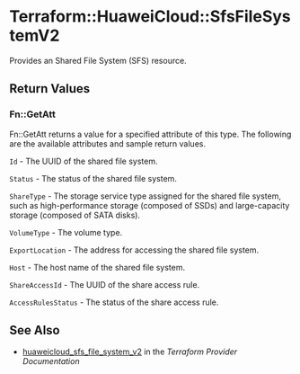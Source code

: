 # Terraform::HuaweiCloud::SfsFileSystemV2

Provides an Shared File System (SFS) resource.

## Return Values

### Fn::GetAtt

Fn::GetAtt returns a value for a specified attribute of this type. The following are the available attributes and sample return values.

`Id` - The UUID of the shared file system.

`Status` - The status of the shared file system.

`ShareType` - The storage service type assigned for the shared file system, such as high-performance storage (composed of SSDs) and large-capacity storage (composed of SATA disks).

`VolumeType` - The volume type.

`ExportLocation` - The address for accessing the shared file system.

`Host` - The host name of the shared file system.

`ShareAccessId` - The UUID of the share access rule.

`AccessRulesStatus` - The status of the share access rule.

## See Also

* [huaweicloud_sfs_file_system_v2](https://www.terraform.io/docs/providers/huaweicloud/r/sfs_file_system_v2.html) in the _Terraform Provider Documentation_